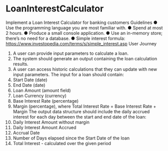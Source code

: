 # LoanInterestCalculator
Implement a Loan Interest Calculator for banking customers
Guidelines
● Use the programming language you are most familiar with.
● Spend at most 2 hours.
● Produce a small console application.
● Use an in-memory store; there’s no need for a database.
● Simple interest formula: https://www.investopedia.com/terms/s/simple_interest.asp
User Journey
1. A user can provide input parameters to calculate a loan.
2. The system should generate an output containing the loan calculation results.
3. A user can access historic calculations that they can update with new input parameters.
The input for a loan should contain:
1. Start Date (date)
2. End Date (date)
3. Loan Amount (amount field)
4. Loan Currency (currency)
5. Base Interest Rate (percentage)
6. Margin (percentage), where Total Interest Rate = Base Interest Rate + Margin
The output data structure should include the daily accrued interest for each day between the
start and end date of the loan:
1. Daily Interest Amount without margin
2. Daily Interest Amount Accrued
3. Accrual Date
4. Number of Days elapsed since the Start Date of the loan
5. Total Interest - calculated over the given period
